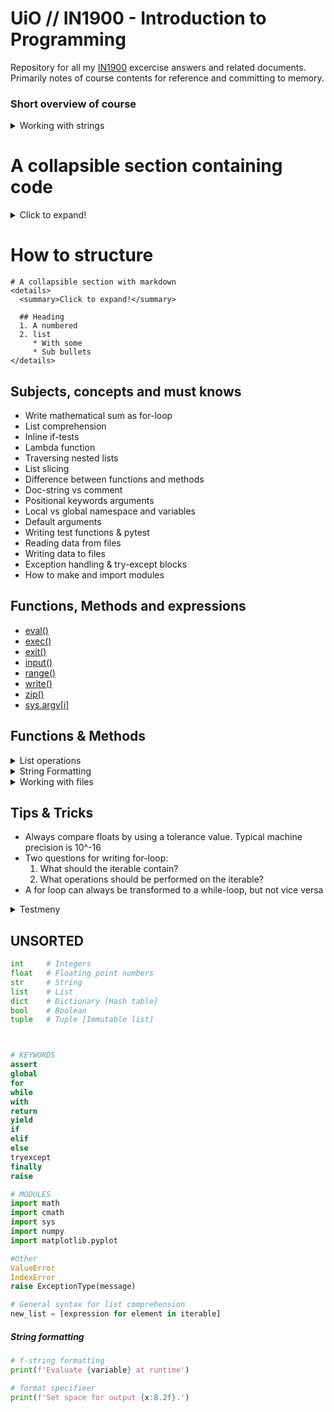 # UiO // IN1900 - Introduction to Programming
Repository for all my [IN1900](https://www.uio.no/studier/emner/matnat/ifi/IN1900/index-eng.html)
excercise answers and related documents. Primarily notes of course contents for
reference and committing to memory.

### Short overview of course
<details>
  <summary>Working with strings</summary>

  1. F-string formatting
  2. Format specifiers
  3. print()
     * With some
     * Sub bullets
</details>

# A collapsible section containing code
<details>
  <summary>Click to expand!</summary>

  ```javascript
    function logSometing(something) {
      console.log(`Logging: ${something}`);
    }
  ```
</details>

# How to structure
```
# A collapsible section with markdown
<details>
  <summary>Click to expand!</summary>

  ## Heading
  1. A numbered
  2. list
     * With some
     * Sub bullets
</details>
```


## Subjects, concepts and must knows

* Write mathematical sum as for-loop
* List comprehension
* Inline if-tests
* Lambda function
* Traversing nested lists
* List slicing
* Difference between functions and methods
* Doc-string vs comment
* Positional keywords arguments
* Local vs global namespace and variables
* Default arguments
* Writing test functions & pytest
* Reading data from files
* Writing data to files
* Exception handling & try-except blocks
* How to make and import modules

## Functions, Methods and expressions
* [eval()]()
* [exec()]()
* [exit()]()
* [input()]()
* [range()]()
* [write()]()
* [zip()]()
* [sys.argv[i]]()

## Functions & Methods
<details>
    <summary>List operations</summary>

    ```python
        # new_list = [expression for element in iterable]
        my_list = [x**2 for x in range(10)]
    ```

    #### Functions & Methods
    * .append()
    * .split()
    2. len()
    2. Format specifier
</details>

<details>
    <summary>String Formatting</summary>

    1. F-string formatting
    2. Format specifier
    3. print()
</details>

<details>
    <summary>Working with files</summary>

    * close()
    * open()
    * [.read()]()
    * [.readlines()]()

</details>


## Tips & Tricks
* Always compare floats by using a tolerance value. Typical machine precision is 10^-16
* Two questions for writing for-loop:
   1. What should the iterable contain?
   2. What operations should be performed on the iterable?
* A for loop can always be transformed to a while-loop, but not vice versa

<details>
    <summary>
        Testmeny
    </summary>
    * Bullet 1
    * Bullet 2
</details>



## UNSORTED
```python
int     # Integers  
float   # Floating point numbers
str     # String
list    # List
dict    # Dictionary [Hash table]
bool    # Boolean
tuple   # Tuple [Immutable list]



# KEYWORDS
assert
global
for
while
with
return
yield
if
elif
else
tryexcept
finally
raise

# MODULES
import math
import cmath
import sys
import numpy
import matplotlib.pyplot

#Other
ValueError
IndexError
raise ExceptionType(message)

```



```python
# General syntax for list comprehension
new_list = [expression for element in iterable]
````


##### String formatting
```python
# f-string formatting
print(f'Evaluate {variable} at runtime')

# format specifieer
print(f'Set space for output {x:8.2f}.')
```
